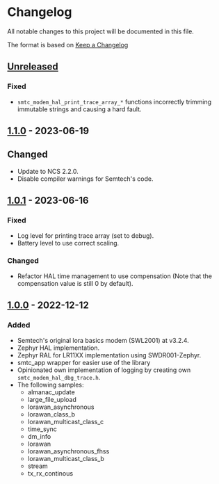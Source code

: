 # Changelog

All notable changes to this project will be documented in this file.

The format is based on [Keep a Changelog](https://keepachangelog.com/en/1.0.0/)

## [Unreleased]

### Fixed

- `smtc_modem_hal_print_trace_array_*` functions incorrectly trimming immutable strings and causing a hard fault.

## [1.1.0] - 2023-06-19

## Changed

-   Update to NCS 2.2.0.
-   Disable compiler warnings for Semtech's code.

## [1.0.1] - 2023-06-16

### Fixed

-   Log level for printing trace array (set to debug).
-   Battery level to use correct scaling.

### Changed

-   Refactor HAL time management to use compensation (Note that the compensation value is still 0 by default).

## [1.0.0] - 2022-12-12

### Added

-   Semtech's original lora basics modem (SWL2001) at v3.2.4.
-   Zephyr HAL implementation.
-   Zephyr RAL for LR11XX implementation using SWDR001-Zephyr.
-   smtc_app wrapper for easier use of the library
-   Opinionated own implementation of logging by creating own `smtc_modem_hal_dbg_trace.h`.
-   The following samples:
    -   almanac_update
    -   large_file_upload
    -   lorawan_asynchronous
    -   lorawan_class_b
    -   lorawan_multicast_class_c
    -   time_sync
    -   dm_info
    -   lorawan
    -   lorawan_asynchronous_fhss
    -   lorawan_multicast_class_b
    -   stream
    -   tx_rx_continous

[Unreleased]: https://github.com/IRNAS/SWL2001-Zephyr/compare/v1.1.0...HEAD

[1.1.0]: https://github.com/IRNAS/SWL2001-Zephyr/compare/v1.0.1...v1.1.0

[1.0.1]: https://github.com/IRNAS/SWL2001-Zephyr/compare/v1.0.0...v1.0.1

[1.0.0]: https://github.com/IRNAS/SWL2001-Zephyr/compare/52a1e1e0301ef9fc9b7c1418cee0aed9ef185e0d...v1.0.0
